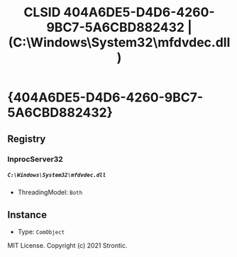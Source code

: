 ﻿---
title: "CLSID 404A6DE5-D4D6-4260-9BC7-5A6CBD882432 | (C:\\Windows\\System32\\mfdvdec.dll)"
excerpt: What is COM-Object CLSID 404A6DE5-D4D6-4260-9BC7-5A6CBD882432?
---

# {404A6DE5-D4D6-4260-9BC7-5A6CBD882432}


## Registry


### InprocServer32

##### `C:\Windows\System32\mfdvdec.dll`
* ThreadingModel: `Both`

## Instance

* Type: `ComObject`

MIT License. Copyright (c) 2021 Strontic.


